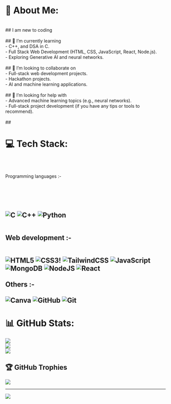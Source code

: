 # 💫 About Me:
<br>## I am new to coding <br>
<br>## 🌱 I’m currently learning<br>-  C++, and DSA in C.<br>- Full Stack Web Development (HTML, CSS, JavaScript, React, Node.js).<br>- Exploring Generative AI and neural networks.<br><br>## 👯 I’m looking to collaborate on<br>- Full-stack web development projects.<br>- Hackathon projects.<br>- AI and machine learning applications.<br><br>## 🤔 I’m looking for help with<br>- Advanced machine learning topics (e.g., neural networks).<br>- Full-stack project development (if you have any tips or tools to recommend).<br><br>## 


# 💻 Tech Stack:


<br>
<h2></h2>Programming languages :-<h2>
<br>
<br>

![C](https://img.shields.io/badge/c-%2300599C.svg?style=for-the-badge&logo=c&logoColor=white)
![C++](https://img.shields.io/badge/c++-%2300599C.svg?style=for-the-badge&logo=c%2B%2B&logoColor=white) 
![Python](https://img.shields.io/badge/python-3670A0?style=for-the-badge&logo=python&logoColor=ffdd54)
<br>
<br>

Web development :-
<br>
<br>

![HTML5](https://img.shields.io/badge/html5-%23E34F26.svg?style=for-the-badge&logo=html5&logoColor=white)
![CSS3](https://img.shields.io/badge/css3-%231572B6.svg?style=for-the-badge&logo=css3&logoColor=white)!
![TailwindCSS](https://img.shields.io/badge/tailwindcss-%2338B2AC.svg?style=for-the-badge&logo=tailwind-css&logoColor=white)
![JavaScript](https://img.shields.io/badge/javascript-%23323330.svg?style=for-the-badge&logo=javascript&logoColor=%23F7DF1E)
![MongoDB](https://img.shields.io/badge/MongoDB-%234ea94b.svg?style=for-the-badge&logo=mongodb&logoColor=white)
![NodeJS](https://img.shields.io/badge/Next-black?style=for-the-badge&logo=next.js&logoColor=white)
![React](https://img.shields.io/badge/react-%2320232a.svg?style=for-the-badge&logo=react&logoColor=%2361DAFB)
<br>
<br>
Others :-
<br>
<br>
![Canva](https://img.shields.io/badge/Canva-%2300C4CC.svg?style=for-the-badge&logo=Canva&logoColor=white)
![GitHub](https://img.shields.io/badge/github-%23121011.svg?style=for-the-badge&logo=github&logoColor=white)
![Git](https://img.shields.io/badge/git-%23F05033.svg?style=for-the-badge&logo=git&logoColor=white)


# 📊 GitHub Stats:
![](https://github-readme-stats.vercel.app/api?username=karthik5033&theme=dark&hide_border=false&include_all_commits=false&count_private=false)<br/>
![](https://github-readme-streak-stats.herokuapp.com/?user=karthik5033&theme=dark&hide_border=false)<br/>
![](https://github-readme-stats.vercel.app/api/top-langs/?username=karthik5033&theme=dark&hide_border=false&include_all_commits=false&count_private=false&layout=compact)

## 🏆 GitHub Trophies
![](https://github-profile-trophy.vercel.app/?username=karthik5033&theme=radical&no-frame=false&no-bg=true&margin-w=4)

---
[![](https://visitcount.itsvg.in/api?id=karthik5033&icon=0&color=0)](https://visitcount.itsvg.in)


